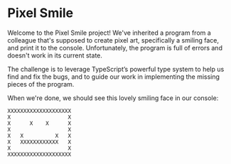 # Pixel Smile

Welcome to the Pixel Smile project! We've inherited a program from a colleague that's supposed to create pixel art, specifically a smiling face, and print it to the console. Unfortunately, the program is full of errors and doesn't work in its current state.

The challenge is to leverage TypeScript’s powerful type system to help us find and fix the bugs, and to guide our work in implementing the missing pieces of the program.

When we're done, we should see this lovely smiling face in our console:

```
XXXXXXXXXXXXXXXXXXXX
X                  X
X      X    X      X
X                  X
X   X          X   X
X   XXXXXXXXXXXX   X
X                  X
XXXXXXXXXXXXXXXXXXXX
```

